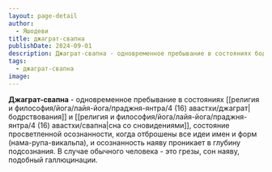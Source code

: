 ```yaml
---
layout: page-detail
author:
  - Яшодеви
title: джаграт-свапна
publishDate: 2024-09-01
description: Джаграт-свапна - одновременное пребывание в состояниях бодрствования и сна со сновидениями, состояние просветленной осознанности, когда отброшены все идеи имен и форм (нама-рупа-викальпа), и осознанность наяву проникает в глубину подсознания.
tags:
  - джаграт-свапна
image:
---
```

**Джаграт-свапна** - одновременное пребывание в состояниях [[религия и философия/йога/лайя-йога/праджня-янтра/4 (16) авастхи/джаграт|бодрствования]] и [[религия и философия/йога/лайя-йога/праджня-янтра/4 (16) авастхи/свапна|сна со сновидениями]], состояние просветленной осознанности, когда отброшены все идеи имен и форм (нама-рупа-викальпа), и осознанность наяву проникает в глубину подсознания. В случае обычного человека - это грезы, сон наяву, подобный галлюцинации.


